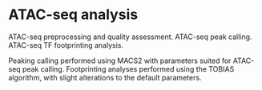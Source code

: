 # ATAC-seq analysis

ATAC-seq preprocessing and quality assessment.
ATAC-seq peak calling.
ATAC-seq TF footprinting analysis.

Peaking calling performed using MACS2 with parameters suited for ATAC-seq peak calling.
Footprinting analyses performed using the TOBIAS algorithm, with slight alterations to the default parameters.
